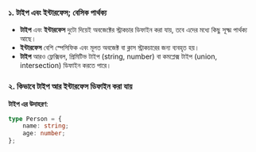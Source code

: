 ### ১. **টাইপ এবং ইন্টারফেস; বেসিক পার্থক্য**
   - **টাইপ** এবং **ইন্টারফেস** দুটো দিয়েই অবজেক্টের স্ট্রাকচার ডিফাইন করা যায়, তবে এদের মধ্যে কিছু সূক্ষ্ম পার্থক্য আছে।
   - **ইন্টারফেস** বেশি স্পেসিফিক এবং মূলত অবজেক্ট বা ক্লাস স্ট্রাকচারের জন্য ব্যবহৃত হয়।
   - **টাইপ** আরও ফ্লেক্সিবল, প্রিমিটিভ টাইপ (string, number) বা কমপ্লেক্স টাইপ (union, intersection) ডিফাইন করতে পারে।

### ২. **কিভাবে টাইপ আর ইন্টারফেস ডিফাইন করা যায়**

   **টাইপ এর উদাহরণ**:
   ```typescript
   type Person = {
       name: string;
       age: number;
   };
   ```

 